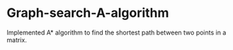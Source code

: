 # Graph-search-A-algorithm
Implemented A* algorithm to find the shortest path between two points in a matrix.
